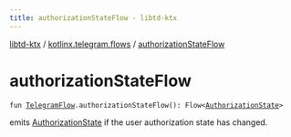 ```yaml
---
title: authorizationStateFlow - libtd-ktx
---
```


[libtd-ktx](../index.html) / [kotlinx.telegram.flows](index.html) / [authorizationStateFlow](./authorization-state-flow.html)

# authorizationStateFlow

`fun `[`TelegramFlow`](../kotlinx.telegram.core/-telegram-flow/index.html)`.authorizationStateFlow(): Flow<`[`AuthorizationState`](https://tdlibx.github.io/td/docs/org/drinkless/td/libcore/telegram/TdApi/AuthorizationState.html)`>`

emits [AuthorizationState](https://tdlibx.github.io/td/docs/org/drinkless/td/libcore/telegram/TdApi/AuthorizationState.html) if the user authorization state has changed.

